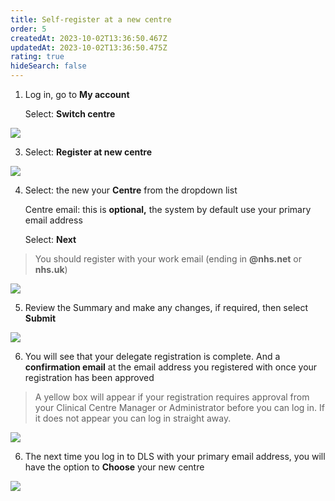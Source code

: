 ```yaml
---
title: Self-register at a new centre
order: 5
createdAt: 2023-10-02T13:36:50.467Z
updatedAt: 2023-10-02T13:36:50.475Z
rating: true
hideSearch: false
---
```



1. Log in, go to **My account**

   Select: **Switch centre**

![](/img/my-account.jpg)

3. Select: **Register at new centre**

![](/img/choose-a-centre.png.jpg)

4. Select: the new  your **Centre** from the dropdown list

   Centre email: this is **optional,** the system by default use your primary email address

   Select: **Next**

> You should register with your work email (ending in **@nhs.net** or **nhs.uk**)

![](/img/register.jpg)

5. Review the Summary and make any changes, if required, then select **Submit**

![](/img/summary.jpg)



6. You will see that your delegate registration is complete. And a **confirmation email** at the email address you registered with once your registration has been approved

> A yellow box will appear if your registration requires approval from your Clinical Centre Manager or Administrator before you can log in. If it does not appear you can log in straight away.

![](/img/em-1-06-Self-register.jpg)



6. The next time you log in to DLS with your primary email address, you will have the option to **Choose** your new centre

![](/img/choose-a-centre-2.jpg)